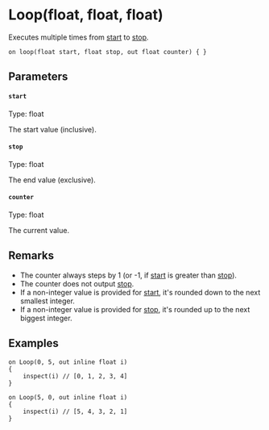# Loop(float, float, float)

Executes multiple times from [start](#start) to [stop](#stop).

```
on loop(float start, float stop, out float counter) { }
```

## Parameters

#### `start`
Type: float

The start value (inclusive).

#### `stop`
Type: float

The end value (exclusive).

#### `counter`
Type: float

The current value.

## Remarks

- The counter always steps by 1 (or -1, if [start](#start) is greater than [stop](#stop)).
- The counter does not output [stop](#stop).
- If a non-integer value is provided for [start](#start), it's rounded down to the next smallest integer.
- If a non-integer value is provided for [stop](#stop), it's rounded up to the next biggest integer.

## Examples

``` fcs
on Loop(0, 5, out inline float i)
{
    inspect(i) // [0, 1, 2, 3, 4]
}
```

``` fcs
on Loop(5, 0, out inline float i)
{
    inspect(i) // [5, 4, 3, 2, 1]
}
```

